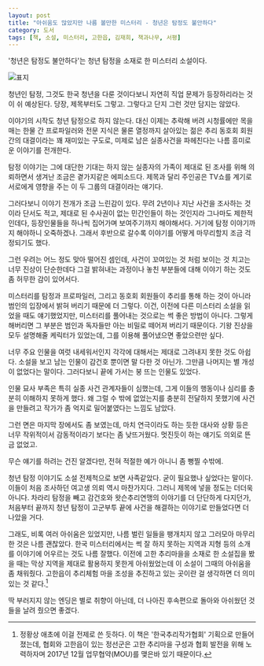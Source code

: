 ```yaml
---
layout: post
title: "아쉬움도 많았지만 나름 볼만한 미스터리 - 청년은 탐정도 불안하다"
category: 도서
tags: [책, 소설, 미스터리, 고한읍, 김재희, 책과나무, 서평]
---
```


'청년은 탐정도 불안하다'는
청년 탐정을 소재로 한 미스터리 소설이다.

![표지](https://lh3.googleusercontent.com/ApPtz9Kp9w4L23Q9ghEvAPJAFrpfaZONqQBFwFPhTRuIHuGfnNad8uQDAjm95mepCGRP8y9ekuRFcw=s480)

청년인 탐정, 그것도 한국 청년을 다룬 것이다보니
자연히 직업 문제가 등장하리라는 것이 쉬 예상된다.
당장, 제목부터도 그렇고.
그렇다고 단지 그런 것만 담지는 않았다.

이야기의 시작도 청년 탐정으로 하지 않는다.
대신 이제는 추락해 버려 시청률에만 목을 매는 한물 간 프로파일러와
전문 지식은 물론 열정까지 살아있는 젊은 추리 동호회 회원간의 대결이라는 꽤 재미있는 구도로,
미제로 남은 실종사건을 파헤친다는 나름 흥미로운 이야기를 전개한다.

탐정 이야기는 그에 대단한 기대는 하지 않는 실종자의 가족이
제대로 된 조사를 위해 의뢰하면서 생겨난
조금은 곁가지같은 에피소드다.
제목과 달리 주인공은 TV쇼를 계기로 서로에게 영향을 주는 이 두 그룹의 대결이라는 얘기다.

그러다보니 이야기 전개가 조금 느린감이 있다.
무려 2년이나 지난 사건을 조사하는 것이라 단서도 적고,
제대로 된 수사권이 없는 민간인들이 하는 것인지라 그나마도 제한적인데다,
등장인물들을 하나씩 집어가며 보여주기까지 해야해서다.
거기에 탐정 이야기까지 해야하니 오죽하겠나.
그래서 후반으로 갈수록 이야기를 어떻게 마무리할지 조금 걱정되기도 했다.

그런 우려는 어느 정도 맞아 떨어진 셈인데,
사건이 꼬여있는 것 처럼 보이는 것 치고는 너무 진상이 단순한데다
그걸 밝혀내는 과정이나 놓친 부분들에 대해 이야기 하는 것도 좀 허무한 감이 있어서다.

미스터리를 탐정과 프로파일러, 그리고 동호회 회원들이 추리를 통해 하는 것이 아니라
범인의 입장에서 밝혀 버리기 때문에 더 그렇다.
이건, 이전에 다른 미스터리 소설을 읽었을 때도 얘기했었지만,
미스터리를 풀어내는 것으로는 썩 좋은 방법이 아니다.
그렇게 해버리면 그 부분은 범인과 독자들만 아는 비밀로 떼어져 버리기 때문이다.
기왕 진상을 모두 설명해줄 케릭터가 있었는데, 그를 이용해 풀어냈으면 좋았으련만 싶다.

너무 주요 인물을 여럿 내세워서인지 각각에 대해서는 제대로 그려내지 못한 것도 아쉽다.
소설을 보고 남는 인물이 감건호 뿐이면 말 다한 것 아닌가.
그만큼 나머지는 별 개성이 없었다는 말이다.
그러다보니 끝에 가서는 붕 뜨는 인물도 있었다.

인물 묘사 부족은 특히 실종 사건 관계자들이 심했는데,
그게 이들의 행동이나 심리를 충분히 이해하지 못하게 했다.
왜 그럴 수 밖에 없었는지를 충분히 전달하지 못했기에
사건을 만들려고 작가가 좀 억지로 밀어붙였다는 느낌도 남았다.

그런 면은 마지막 장에서도 좀 보였는데,
마치 연극이라도 하는 듯한 대사와 상황 등은
너무 작위적이서 감동적이라기 보다는 좀 낮뜨거웠다.
멋진듯이 하는 얘기도 의외로 뜬금 없었고.
<!--
날지 못하게 날개를 잘라내 버리는 '윙컷'을 그렇게 갖다 붙이는 건 좀 그렇지 않나.
-->
무슨 얘기를 하려는 건진 알겠다만, 전혀 적절한 예가 아니니 좀 뻥찔 수밖에.

청년 탐정 이야기도 소설 전제척으로 보면 사족같았다.
굳이 필요했나 싶었다는 말이다.
이들이 처음 조사하던 여고생 의뢰 역시 마찬가지다.
그러니 제목에 넣을 정도는 더더욱 아니다.
차라리 탐정을 빼고 감건호와 왓슨추리연맹의 이야기를 더 단단하게 다지던가,
처음부터 끝까지 청년 탐정이 고군부투 끝에 사건을 해결하는 이야기로 만들었다면 더 나았을 거다.

그래도, 비록 여러 아쉬움은 있었지만,
나름 벌린 일들을 팽개치지 않고 그러모아 마무리한 것은 나름 괜찮았다.
한국 미스터리에서는 썩 잘 하지 못하는 지역과 지형 등의 소개를 이야기에 어우르는 것도 나름 잘했다.
이전에 고한 추리마을을 소재로 한 소설집을 봤을 때는 막상 지역을 제대로 활용하지 못한게 아쉬웠었는데
이 소설이 그때의 아쉬움을 좀 채워줬다.
고한읍이 추리체험 마을 조성을 추진하고 있는 곳이란 걸 생각하면 더 의미있는 것 같다.[^1]

[^1]: 정황상 애초에 이걸 전제로 쓴 듯하다. 이 책은 '한국추리작가협회' 기획으로 만들어 졌는데, 협회와 고한읍이 있는 정선군은 고한 추리마을 구성과 협회 발전을 위해 노력하자며 2017년 12월 업무협약(MOU)를 맺은바 있기 때문이다.

딱 부러지지 않는 엔딩은 별로 취향이 아닌데,
더 나아진 후속편으로 돌아와 아쉬웠던 것들을 날려 줬으면 좋겠다.
